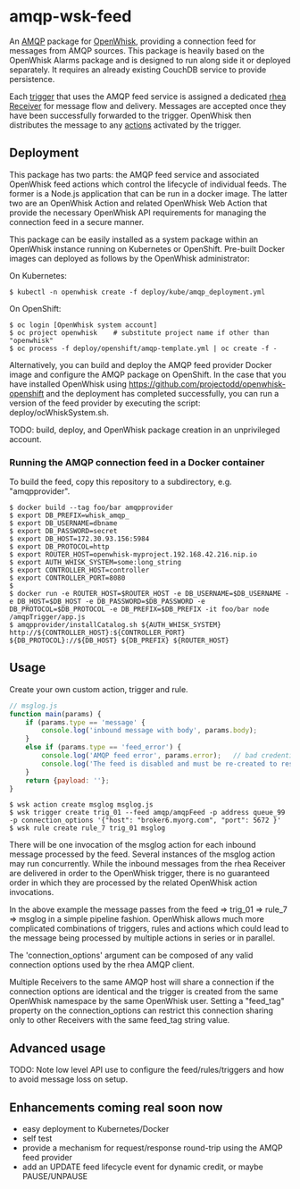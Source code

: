 # amqp-wsk-feed

An [AMQP](https://www.amqp.org/) package for [OpenWhisk](https://github.com/openwhisk/openwhisk), providing a connection feed for messages from AMQP sources.  This package is heavily based on the OpenWhisk Alarms package and is designed to run along side it or deployed separately.  It requires an already existing CouchDB service to provide persistence.

Each [trigger](https://github.com/openwhisk/openwhisk/blob/master/docs/triggers_rules.md) that uses the AMQP feed service is assigned a dedicated [rhea Receiver](https://github.com/grs/rhea#receiver) for message flow and delivery.  Messages are accepted once they have been successfully forwarded to the trigger.  OpenWhisk then distributes the message to any [actions](https://github.com/openwhisk/openwhisk/blob/master/docs/actions.md) activated by the trigger.

## Deployment

This package has two parts: the AMQP feed service and associated OpenWhisk feed actions which control the lifecycle of individual feeds.  The former is a Node.js application that can be run in a docker image.  The latter two are an OpenWhisk Action and related OpenWhisk Web Action that provide the necessary OpenWhisk API requirements for managing the connection feed in a secure manner.

This package can be easily installed as a system package within an OpenWhisk instance running on Kubernetes or OpenShift.  Pre-built Docker images can deployed as follows by the OpenWhisk administrator:

On Kubernetes:

```
$ kubectl -n openwhisk create -f deploy/kube/amqp_deployment.yml
```

On OpenShift:

```
$ oc login [OpenWhisk system account]
$ oc project openwhisk    # substitute project name if other than "openwhisk"
$ oc process -f deploy/openshift/amqp-template.yml | oc create -f -
```

Alternatively, you can build and deploy the AMQP feed provider Docker image and configure the AMQP package on OpenShift.  In the case that you have installed OpenWhisk using https://github.com/projectodd/openwhisk-openshift and the deployment has completed successfully, you can run a version of the feed provider by executing the script: deploy/ocWhiskSystem.sh. 

TODO: build, deploy, and OpenWhisk package creation in an unprivileged account.

### Running the AMQP connection feed in a Docker container

To build the feed, copy this repository to a subdirectory, e.g. "amqpprovider".

```
$ docker build --tag foo/bar amqpprovider
$ export DB_PREFIX=whisk_amqp_
$ export DB_USERNAME=dbname
$ export DB_PASSWORD=secret
$ export DB_HOST=172.30.93.156:5984
$ export DB_PROTOCOL=http
$ export ROUTER_HOST=openwhisk-myproject.192.168.42.216.nip.io
$ export AUTH_WHISK_SYSTEM=some:long_string
$ export CONTROLLER_HOST=controller
$ export CONTROLLER_PORT=8080
$ 
$ docker run -e ROUTER_HOST=$ROUTER_HOST -e DB_USERNAME=$DB_USERNAME -e DB_HOST=$DB_HOST -e DB_PASSWORD=$DB_PASSWORD -e DB_PROTOCOL=$DB_PROTOCOL -e DB_PREFIX=$DB_PREFIX -it foo/bar node /amqpTrigger/app.js
$ amqpprovider/installCatalog.sh ${AUTH_WHISK_SYSTEM} http://${CONTROLLER_HOST}:${CONTROLLER_PORT} ${DB_PROTOCOL}://${DB_HOST} ${DB_PREFIX} ${ROUTER_HOST}
```


## Usage

Create your own custom action, trigger and rule.

```js
// msglog.js
function main(params) {
    if (params.type == 'message' {
        console.log('inbound message with body', params.body);
    }
    else if (params.type == 'feed_error') {
        console.log('AMQP feed error', params.error);   // bad credentials, wrong address...
        console.log('The feed is disabled and must be re-created to resume');
    }
    return {payload: ''};
}
```

```
$ wsk action create msglog msglog.js
$ wsk trigger create trig_01 --feed amqp/amqpFeed -p address queue_99 -p connection_options '{"host": "broker6.myorg.com", "port": 5672 }'
$ wsk rule create rule_7 trig_01 msglog
```

There will be one invocation of the msglog action for each inbound message processed by the feed.  Several instances of the msglog action may run concurrently.  While the inbound messages from the rhea Receiver are delivered in order to the OpenWhisk trigger, there is no guaranteed order in which they are processed by the related OpenWhisk action invocations.

In the above example the message passes from the feed => trig_01 => rule_7 => msglog in a simple pipeline fashion.  OpenWhisk allows much more complicated combinations of triggers, rules and actions which could lead to the message being processed by multiple actions in series or in parallel.

The 'connection_options' argument can be composed of any valid connection options used by the rhea AMQP client.

Multiple Receivers to the same AMQP host will share a connection if the connection options are identical and the trigger is created from the same OpenWhisk namespace by the same OpenWhisk user.  Setting a "feed_tag" property on the connection_options can restrict this connection sharing only to other Receivers with the same feed_tag string value.

## Advanced usage

TODO: Note low level API use to configure the feed/rules/triggers and how to avoid message loss on setup.

## Enhancements coming real soon now

 - easy deployment to Kubernetes/Docker
 - self test
 - provide a mechanism for request/response round-trip using the AMQP feed provider
 - add an UPDATE feed lifecycle event for dynamic credit, or maybe PAUSE/UNPAUSE